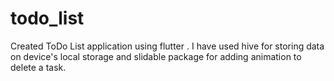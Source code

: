 # todo_list
 Created ToDo List application using flutter . I have used hive for storing data on device's local storage and slidable package for adding animation to delete a task. 
